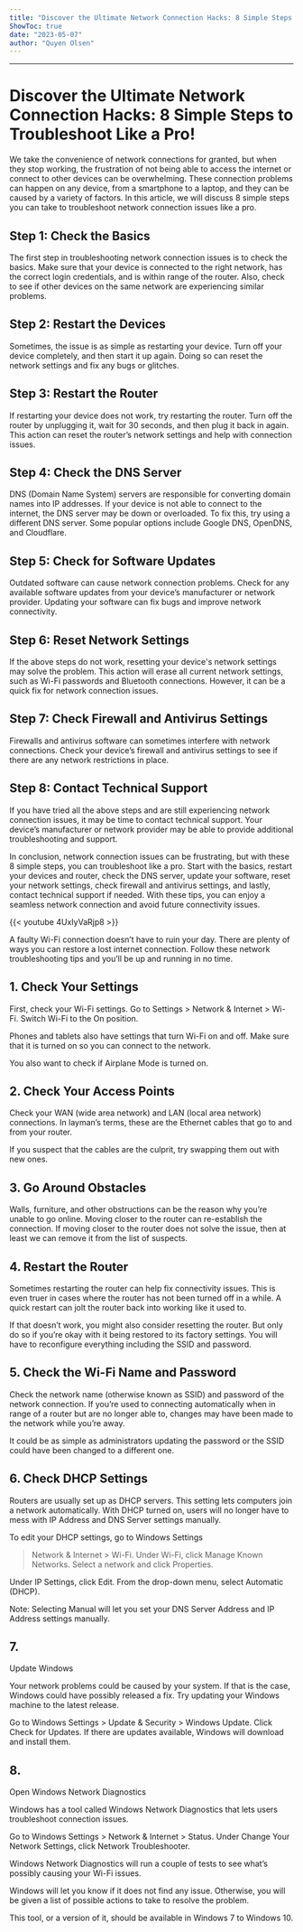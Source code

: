 ```yaml
---
title: "Discover the Ultimate Network Connection Hacks: 8 Simple Steps to Troubleshoot Like a Pro!"
ShowToc: true 
date: "2023-05-07"
author: "Quyen Olsen"
---
```

*****
# Discover the Ultimate Network Connection Hacks: 8 Simple Steps to Troubleshoot Like a Pro!

We take the convenience of network connections for granted, but when they stop working, the frustration of not being able to access the internet or connect to other devices can be overwhelming. These connection problems can happen on any device, from a smartphone to a laptop, and they can be caused by a variety of factors. In this article, we will discuss 8 simple steps you can take to troubleshoot network connection issues like a pro.

## Step 1: Check the Basics

The first step in troubleshooting network connection issues is to check the basics. Make sure that your device is connected to the right network, has the correct login credentials, and is within range of the router. Also, check to see if other devices on the same network are experiencing similar problems.

## Step 2: Restart the Devices

Sometimes, the issue is as simple as restarting your device. Turn off your device completely, and then start it up again. Doing so can reset the network settings and fix any bugs or glitches.

## Step 3: Restart the Router

If restarting your device does not work, try restarting the router. Turn off the router by unplugging it, wait for 30 seconds, and then plug it back in again. This action can reset the router’s network settings and help with connection issues.

## Step 4: Check the DNS Server

DNS (Domain Name System) servers are responsible for converting domain names into IP addresses. If your device is not able to connect to the internet, the DNS server may be down or overloaded. To fix this, try using a different DNS server. Some popular options include Google DNS, OpenDNS, and Cloudflare.

## Step 5: Check for Software Updates

Outdated software can cause network connection problems. Check for any available software updates from your device’s manufacturer or network provider. Updating your software can fix bugs and improve network connectivity.

## Step 6: Reset Network Settings

If the above steps do not work, resetting your device's network settings may solve the problem. This action will erase all current network settings, such as Wi-Fi passwords and Bluetooth connections. However, it can be a quick fix for network connection issues.

## Step 7: Check Firewall and Antivirus Settings

Firewalls and antivirus software can sometimes interfere with network connections. Check your device’s firewall and antivirus settings to see if there are any network restrictions in place.

## Step 8: Contact Technical Support

If you have tried all the above steps and are still experiencing network connection issues, it may be time to contact technical support. Your device’s manufacturer or network provider may be able to provide additional troubleshooting and support.

In conclusion, network connection issues can be frustrating, but with these 8 simple steps, you can troubleshoot like a pro. Start with the basics, restart your devices and router, check the DNS server, update your software, reset your network settings, check firewall and antivirus settings, and lastly, contact technical support if needed. With these tips, you can enjoy a seamless network connection and avoid future connectivity issues.

{{< youtube 4UxIyVaRjp8 >}} 



A faulty Wi-Fi
connection doesn’t have to ruin your day. There are plenty of ways you can
restore a lost internet connection. Follow these network troubleshooting tips
and you’ll be up and running in no time. 
 
## 1. Check Your Settings
 
First, check your
Wi-Fi settings. Go to Settings > Network & Internet > Wi-Fi. Switch Wi-Fi to the On
position.
 
Phones and
tablets also have settings that turn Wi-Fi on and off. Make sure that it is
turned on so you can connect to the network.
 

 
You also want to
check if Airplane Mode is turned on.
 
## 2. Check Your Access Points
 
Check your WAN
(wide area network) and LAN (local area network) connections. In layman’s
terms, these are the Ethernet cables that go to and from your router. 
 
If you suspect
that the cables are the culprit, try swapping them out with new ones. 
 
## 3. Go Around Obstacles
 
Walls, furniture,
and other obstructions can be the reason why you’re unable to go online. Moving
closer to the router can re-establish the connection. If moving closer to the
router does not solve the issue, then at least we can remove it from the list
of suspects.
 
## 4. Restart the Router
 
Sometimes
restarting the router can help fix connectivity issues. This is even truer in
cases where the router has not been turned off in a while. A quick restart can
jolt the router back into working like it used to.
 
If that doesn’t
work, you might also consider resetting the router. But only do so if you’re
okay with it being restored to its factory settings. You will have to
reconfigure everything including the SSID and password.
 
## 5. Check the Wi-Fi Name and Password
 
Check the network
name (otherwise known as SSID) and password of the network connection. If
you’re used to connecting automatically when in range of a router but are no
longer able to, changes may have been made to the network while you’re away.
 
It could be as
simple as administrators updating the password or the SSID could have been
changed to a different one.
 
## 6. Check DHCP Settings
 
Routers are
usually set up as DHCP servers. This setting lets computers join a network
automatically. With DHCP turned on, users will no longer have to mess with IP
Address and DNS Server settings manually.
 
To edit your DHCP
settings, go to Windows Settings
> Network & Internet > Wi-Fi. Under Wi-Fi, click Manage Known
Networks. Select a network and click Properties.
 
Under IP Settings, click Edit. From the drop-down menu, select Automatic (DHCP). 
 
Note: Selecting Manual will let
you set your DNS Server Address and IP Address settings manually.
 
## 7.
Update Windows
 
Your network
problems could be caused by your system. If that is the case, Windows could
have possibly released a fix. Try updating your Windows machine to the latest
release.
 
Go to Windows Settings > Update & Security > Windows Update. Click Check for Updates. If there are updates
available, Windows will download and install them.
 
## 8.
Open Windows Network Diagnostics
 
Windows has a
tool called Windows Network Diagnostics that lets users troubleshoot connection
issues. 
 
Go to Windows Settings > Network & Internet > Status. Under Change Your Network Settings, click Network Troubleshooter.
 
Windows Network
Diagnostics will run a couple of tests to see what’s possibly causing your
Wi-Fi issues.
 
Windows will let
you know if it does not find any issue. Otherwise, you will be given a list of
possible actions to take to resolve the problem.
 
This tool, or a
version of it, should be available in Windows 7 to Windows 10.



